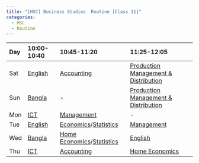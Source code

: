 ```yaml
---
title: "[HSC] Business Studies  Routine [Class 11]"
categories:
  - HSC
  - Routine
---
```


|	Day 	|10:00-10:40|10:45-11:20		            |11:25-12:05		|
|	:---	|	:---	|	:---			            |	:---			|
|	Sat		|[English]	|[Accounting]	                |[Production Management & Distribution]		|
|	Sun		|[Bangla]	|		-			            |[Production Management & Distribution]		|
|	Mon		|[ICT]		|[Management]		            |		-			|
|	Tue		|[English]	|[Economics]/[Statistics]		|[Management]		|
|	Wed		|[Bangla]	|[Home Economics]/[Statistics]	|[English]			|
|	Thu		|[ICT]		|[Accounting][Accounting-alt]	                |[Home Economics]	|

[Bangla]: https://us04web.zoom.us/j/73162499099?pwd=S3dtU0g2Ylk2YXo5UlMvZm5RWEsydz09
[English]: https://us04web.zoom.us/j/78866341890?pwd=TFQrUldmbVQ5OFIvaVpld0grTDg0dz09
[ICT]: https://us04web.zoom.us/j/72100793029?pwd=Z2ZFcTNPcWQvWGVFVy9vbjdWZ1RVUT09


[Economics]: https://us04web.zoom.us/j/73573816326?pwd=ZTVrZzhSL3g3OEdYd1lLSm1CSWNQZz09
[Management]: https://us04web.zoom.us/j/79185273363?pwd=bVllbXdwOE45YUNBREd2STFZZmJMUT09
[Production Management & Distribution]: https://us04web.zoom.us/j/73557247602?pwd=OVovMHlOVitlb1NIc2ZRcnQ2SjliZz09
[Accounting]: https://us04web.zoom.us/j/75300302896?pwd=dU44K1pTM3ZNcE1LQ3ZrU0I3UFJCZz09
[Statistics]: https://us04web.zoom.us/j/77375222083?pwd=SGRQaWFCVmh1QzZabTFNSDRzV2t2Zz09
[Home Economics]: https://us04web.zoom.us/j/78919728882?pwd=NkRKaU9sZHVZcjQwUXdYamczZTFuZz09
[Accounting-alt]: https://us04web.zoom.us/j/78685589766?pwd=V3FUVFZXVmd6Z2Z0UVFnNERLcmZ4dz09

